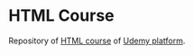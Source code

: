 # HTML Course

Repository of [HTML course](https://www.udemy.com/course/programacion-desarrollo-web/) of [Udemy platform](https://www.udemy.com/).
